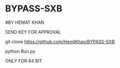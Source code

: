 # BYPASS-SXB
#BY HEMAT KHAN

SEND KEY FOR APPROVAL 

git clone https://github.com/HemtKhan/BYPASS-SXB

python Run.py 


ONLY FOR 64 BIT
